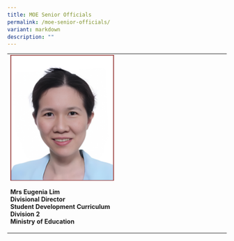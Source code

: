 ```yaml
---
title: MOE Senior Officials
permalink: /moe-senior-officials/
variant: markdown
description: ""
---
```

<style>
/* Add mobile responsiveness */
@media only screen and (max-width: 600px) {
  table {
    width: 100%;
  }
  img {
    max-width: 50%;
    height: auto;
    display: block;
    margin: 0 auto; /* Center the image */
  }
  p {
    text-align: center;
  }
}
</style>



<table style="min-width: 50px;">
  <colgroup>
    <col style="width: 50%;">
    <col style="width: 50%;">
  </colgroup>
  <tbody>
    <tr>
      <td rowspan="1" colspan="1">
        <div class="isomer-image-wrapper">
          <img height="auto" width="100%" alt="" src="/images/6.png">
        </div>
        <p><strong>Mrs Eugenia Lim</strong><br><strong>Divisional Director</strong><br><strong>Student Development Curriculum Division 2</strong><br><strong>Ministry of Education</strong></p>
      </td>
    </tr>
  </tbody>
</table>
